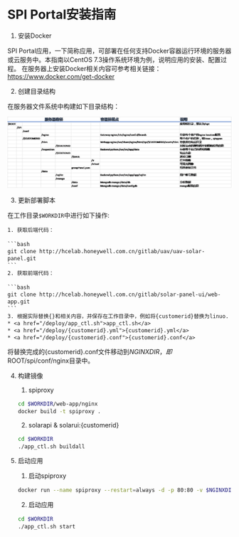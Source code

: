 # SPI Portal安装指南

1. 安装Docker

SPI Portal应用，一下简称应用，可部署在任何支持Docker容器运行环境的服务器或云服务中。本指南以CentOS 7.3操作系统环境为例，说明应用的安装、配置过程。
在服务器上安装Docker相关内容可参考相关链接：https://www.docker.com/get-docker

2. 创建目录结构

在服务器文件系统中构建如下目录结构：

![gimp](doc/img/hierachy.png)

3. 更新部署脚本

在工作目录`$WORKDIR`中进行如下操作: 
    
    1. 获取后端代码：
   
    ```bash
    git clone http://hcelab.honeywell.com.cn/gitlab/uav/uav-solar-panel.git
    ```
    2. 获取前端代码：
   
    ```bash
    git clone http://hcelab.honeywell.com.cn/gitlab/solar-panel-ui/web-app.git
    ```
    3. 根据实际替换{}和相关内容，并保存在工作目录中，例如将{customerid}替换为linuo.
    * <a href="/deploy/app_ctl.sh">app_ctl.sh</a>
    * <a href="/deploy/{customerid}.yml">{customerid}.yml</a>
    * <a href="/deploy/{customerid}.conf">{customerid}.conf</a>
   
将替换完成的{customerid}.conf文件移动到$NGINXDIR，即$ROOT/spi/conf/nginx目录中。

4. 构建镜像
    1. spiproxy
    
    ```bash
    cd $WORKDIR/web-app/nginx
    docker build -t spiproxy .
    ```
    2. solarapi & solarui:{customerid}
    
    ```bash
    cd $WORKDIR
    ./app_ctl.sh buildall
    ```

5. 启动应用

    1. 启动spiproxy
    ```bash
    docker run --name spiproxy --restart=always -d -p 80:80 -v $NGINXDIR:/etc/nginx/conf.d/brands spiproxy
    ```
    2. 启动应用
    ```bash
    cd $WORKDIR
    ./app_ctl.sh start
    ```